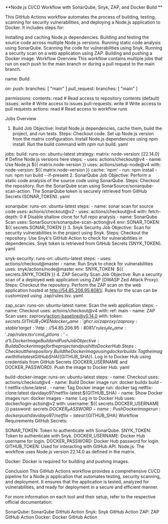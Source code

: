 **Node.js CI/CD Workflow with SonarQube, Snyk, ZAP, and Docker Build
**

This GitHub Actions workflow automates the process of building, testing, scanning for security vulnerabilities, and deploying a Node.js application to Docker. It includes steps for:

Installing and caching Node.js dependencies.
Building and testing the source code across multiple Node.js versions.
Running static code analysis using SonarQube.
Scanning the code for vulnerabilities using Snyk.
Running a security scan on a web application using ZAP.
Building and pushing a Docker image.
Workflow Overview
This workflow contains multiple jobs that run on each push to the main branch or during a pull request to the main branch.

name: Build

on:
  push:
    branches: [ "main" ]
  pull_request:
    branches: [ "main" ]

permissions:
  contents: read         # Read access to repository contents (default)
  issues: write           # Write access to issues
  pull-requests: write    # Write access to pull requests
  actions: read           # Read access to workflow runs

Jobs Overview
1. Build Job
Objective: Install Node.js dependencies, cache them, build the project, and run tests.
Steps:
Checkout code.
Set up Node.js version from the matrix configuration.
Install Node.js dependencies using npm install.
Run the build command with npm run build.
yaml

jobs:
  build:
    runs-on: ubuntu-latest
    strategy:
      matrix:
        node-version: [22.14.0]  # Define Node.js versions here
    steps:
    - uses: actions/checkout@v4
    - name: Use Node.js ${{ matrix.node-version }}
      uses: actions/setup-node@v4
      with:
        node-version: ${{ matrix.node-version }}
        cache: 'npm'
    - run: npm install
    - run: npm run build --if-present
2. SonarQube Job
Objective: Perform a static code analysis of the source code using SonarQube.
Steps:
Checkout the repository.
Run the SonarQube scan using SonarSource/sonarqube-scan-action.
The SonarQube token is securely retrieved from GitHub Secrets (SONAR_TOKEN).
yaml

  sonarqube:
    runs-on: ubuntu-latest
    steps:
    - name: sonar scan for source code
      uses: actions/checkout@v2
    - uses: actions/checkout@v4
      with:
        fetch-depth: 0  # Disable shallow clone for full repo analysis
    - name: SonarQube Scan
      uses: SonarSource/sonarqube-scan-action@v4
      env:
        SONAR_TOKEN: ${{ secrets.SONAR_TOKEN }}
3. Snyk Security Job
Objective: Scan for security vulnerabilities in the project using Snyk.
Steps:
Checkout the repository.
Use Snyk's GitHub Action to check for vulnerabilities in dependencies.
Snyk token is retrieved from GitHub Secrets (SNYK_TOKEN).
yaml

  snyk-security:
    runs-on: ubuntu-latest
    steps:
      - uses: actions/checkout@master
      - name: Run Snyk to check for vulnerabilities
        uses: snyk/actions/node@master
        env:
          SNYK_TOKEN: ${{ secrets.SNYK_TOKEN }}
4. ZAP Security Scan Job
Objective: Run a security scan of a deployed web application using ZAP (OWASP Zed Attack Proxy).
Steps:
Checkout the repository.
Perform the ZAP scan on the web application hosted at http://54.85.206.95:8081/.
Rules for the scan can be customized using .zap/rules.tsv.
yaml

  zap_scan:
    runs-on: ubuntu-latest
    name: Scan the web application
    steps:
      - name: Checkout
        uses: actions/checkout@v4
        with:
          ref: main
      - name: ZAP Scan
        uses: zaproxy/action-baseline@v0.14.0
        with:
          token: ${{ secrets.GITHUB_TOKEN }}
          docker_name: 'ghcr.io/zaproxy/zaproxy:stable'
          target: 'http://54.85.206.95:8081/'
          rules_file_name: '.zap/rules.tsv'
          cmd_options: '-a'
5. Docker Image Build and Push Job
Objective: Build a Docker image for the project and push it to Docker Hub.
Steps:
Checkout the repository.
Build the Docker image using docker buildx.
Tag the image with the latest GitHub SHA (${GITHUB_SHA}).
Log in to Docker Hub using credentials from GitHub Secrets (DOCKER_USERNAME and DOCKER_PASSWORD).
Push the image to Docker Hub.
yaml

  build-docker-image:
    runs-on: ubuntu-latest
    steps:
      - name: Checkout
        uses: actions/checkout@v4
      - name: Build Docker image
        run: docker buildx build -t netflix-clone:latest .
      - name: Tag Docker image
        run: docker tag netflix-clone:latest davidayo97/netflix-latest:${GITHUB_SHA}
      - name: Show Docker images
        run: docker images
      - name: Log in to Docker Hub
        uses: docker/login-action@v2
        with:
          username: ${{ secrets.DOCKER_USERNAME }}
          password: ${{ secrets.DOCKER_PASSWORD }}
      - name: Push Docker image
        run: docker push davidayo97/netflix-latest:${GITHUB_SHA}
Workflow Requirements
GitHub Secrets:

SONAR_TOKEN: Token to authenticate with SonarQube.
SNYK_TOKEN: Token to authenticate with Snyk.
DOCKER_USERNAME: Docker Hub username for login.
DOCKER_PASSWORD: Docker Hub password for login.
GITHUB_TOKEN: Used for interacting with GitHub API.
Node.js: The workflow uses Node.js version 22.14.0 as defined in the matrix.

Docker: Docker is required for building and pushing images.

Conclusion
This GitHub Actions workflow provides a comprehensive CI/CD pipeline for a Node.js application that automates testing, security scanning, and deployment. It ensures that the application is tested, analyzed for vulnerabilities, and ready for deployment in a secure and efficient manner.

For more information on each tool and their setup, refer to the respective official documentation:

SonarQube: SonarQube GitHub Action
Snyk: Snyk GitHub Action
ZAP: ZAP GitHub Action
Docker: Docker GitHub Action
